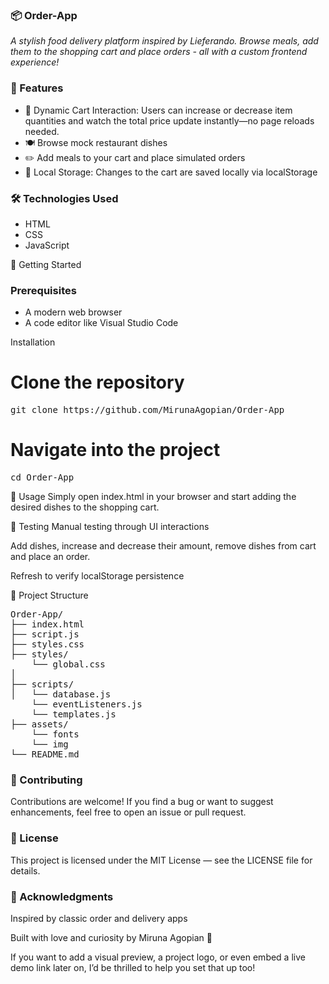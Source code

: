 ### 📦 Order-App

_A stylish food delivery platform inspired by Lieferando. Browse meals, add them to the shopping cart and place orders - all with a custom frontend experience!_

### 🚀 Features

- 🛒 Dynamic Cart Interaction: Users can increase or decrease item quantities and watch the total price update instantly—no page reloads needed.
- 🍽️ Browse mock restaurant dishes
- ✏️ Add meals to your cart and place simulated orders
- 💾 Local Storage: Changes to the cart are saved locally via localStorage

### 🛠️ Technologies Used
- HTML
- CSS
- JavaScript

🏁 Getting Started

### Prerequisites
- A modern web browser
- A code editor like Visual Studio Code

Installation
# Clone the repository
<pre>
git clone https://github.com/MirunaAgopian/Order-App
</pre>
# Navigate into the project
<pre>
cd Order-App
</pre>

🔧 Usage
Simply open index.html in your browser and start adding the desired dishes to the shopping cart.

🧪 Testing
Manual testing through UI interactions

Add dishes, increase and decrease their amount, remove dishes from cart and place an order. 

Refresh to verify localStorage persistence

📁 Project Structure
<pre>
Order-App/
├── index.html
├── script.js
├── styles.css
├── styles/
    └── global.css
│ 
├── scripts/
│   └── database.js
    └── eventListeners.js
    └── templates.js
├── assets/
    └── fonts
    └── img
└── README.md
</pre>

### 🤝 Contributing
Contributions are welcome! If you find a bug or want to suggest enhancements, feel free to open an issue or pull request.

### 📄 License
This project is licensed under the MIT License — see the LICENSE file for details.

### 🙌 Acknowledgments
Inspired by classic order and delivery apps

Built with love and curiosity by Miruna Agopian 💙


If you want to add a visual preview, a project logo, or even embed a live demo link later on, I’d be thrilled to help you set that up too!
